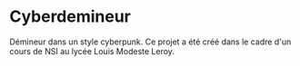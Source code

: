 # Cyberdemineur
Démineur dans un style cyberpunk.
Ce projet a été créé dans le cadre d'un cours de NSI au lycée Louis Modeste Leroy.